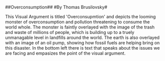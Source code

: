 ##Overconsumption##
#By Thomas Brusilovsky#

This Visual Argument is titled 'Overconsupmtion' and depicts the looming monster of overconsumption and pollution threatening to consume the world whole. The monster is faintly overlayed with the image of the trash and waste of millions of people, which is building up to a truely unmanagable level in landfills around the world. The earth is also overlayed with an image of an oil pump, showing how fossil fuels are helping bring on this disaster. In the bottom left there is text that speaks about the issues we are facing and empasizes the point of the visual argument. 
